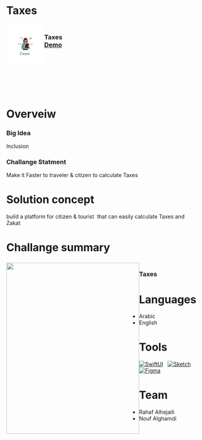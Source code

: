 # Taxes

<div>
<h3><img align="left" width="100" height="100" src="TaxesLogo.png"> <br/> Taxes <br/>
<a href="https://github.com/RahafAlhejaili1607/Taxes/blob/main/appDemo.MOV">Demo</a> <br/> <br/> </h3>  
 




  </div>   


# Overveiw

### Big Idea
Inclusion

### Challange Statment
Make it Faster to traveler & citizen to calculate Taxes


# Solution concept
build a platform for citizen & tourist  that can easily calculate Taxes and Zakat


# Challange summary

<h3><img align="left" width="350" height="450" src="challenge"> <br/> Taxes <br/>

# Languages
- Arabic
- English



# Tools
[![SwiftUI][SwiftUI-img]][SwiftUI-url]   [![Sketch][Sketch-img]][Sketch-url]  [![Figma][Figma-img]][Figma-url]  

# Team

 - Rahaf Alhejaili
 - Nouf Alghamdi

 
<!-- MARKDOWN LINKS & IMAGES -->
<!-- https://www.markdownguide.org/basic-syntax/#reference-style-links -->
[SwiftUI-img]: https://img.shields.io/badge/-SwiftUI-blue
[SwiftUI-url]: https://developer.apple.com/xcode/swiftui/

[Sketch-img]: https://img.shields.io/badge/-Sketch-yellow
[Sketch-url]: https://www.sketch.com

[Figma-img]: https://img.shields.io/badge/-Figma-blueviolet
[Figma-url]: https://www.figma.com
